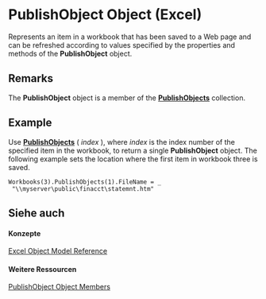 
# PublishObject Object (Excel)

Represents an item in a workbook that has been saved to a Web page and can be refreshed according to values specified by the properties and methods of the  **PublishObject** object.


## Remarks

 The **PublishObject** object is a member of the **[PublishObjects](33ad393e-5ab6-2531-5e5b-42930fc596c0.md)** collection.


## Example

Use  **[PublishObjects](b6418f80-5154-6e3f-7313-222e6438c0e1.md)** ( _index_ ), where _index_ is the index number of the specified item in the workbook, to return a single **PublishObject** object. The following example sets the location where the first item in workbook three is saved.


```
Workbooks(3).PublishObjects(1).FileName = _ 
 "\\myserver\public\finacct\statemnt.htm"
```


## Siehe auch


#### Konzepte


[Excel Object Model Reference](11ea8598-8a20-92d5-f98b-0da04263bf2c.md)
#### Weitere Ressourcen


[PublishObject Object Members](http://msdn.microsoft.com/library/3091c7b1-69f2-d523-7a43-1a72837f96d6%28Office.15%29.aspx)